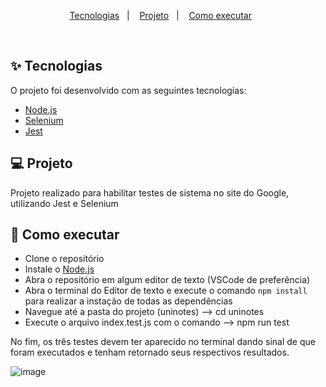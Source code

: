 <p align="center">
  <a href="#-tecnologias">Tecnologias</a>&nbsp;&nbsp;&nbsp;|&nbsp;&nbsp;&nbsp;
  <a href="#-projeto">Projeto</a>&nbsp;&nbsp;&nbsp;|&nbsp;&nbsp;&nbsp;
  <a href="#-como-executar">Como executar</a>&nbsp;&nbsp;&nbsp;&nbsp;&nbsp;&nbsp;
</p>

<br>

## ✨ Tecnologias

O projeto foi desenvolvido com as seguintes tecnologias:

- [Node.js](https://nodejs.org/en/)
- [Selenium](https://www.selenium.dev)
- [Jest](https://jestjs.io)

## 💻 Projeto

Projeto realizado para habilitar testes de sistema no site do Google, utilizando Jest e Selenium

## 🚀 Como executar

- Clone o repositório
- Instale o [Node.js](https://nodejs.org/en/download/)
- Abra o repositório em algum editor de texto (VSCode de preferência)
- Abra o terminal do Editor de texto e execute o comando `npm install` para realizar a instação de todas as dependências
- Navegue até a pasta do projeto (uninotes) --> cd uninotes
- Execute o arquivo index.test.js com o comando --> npm run test 

No fim, os três testes devem ter aparecido no terminal dando sinal de que foram executados e tenham retornado seus respectivos resultados.

![image](https://user-images.githubusercontent.com/77728952/170894190-d2142a21-5fd4-471a-ad66-49f00e172d3b.png)



